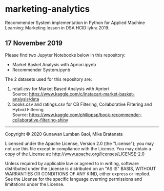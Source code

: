 # marketing-analytics
Recommender System implementation in Python for Applied Machine Learning: Marketing lesson in DSA HCID Iykra 2019.

## 17 November 2019
Please find two Jupyter Notebooks below in this repository:
- Market Basket Analysis with Apriori.ipynb
- Recommender System.ipynb

The 2 datasets used for this repository are:
1. retail.csv for Market Based Analysis with Apriori
    <br> Source: https://www.kaggle.com/c/instacart-market-basket-analysis/data
2. books.csv and ratings.csv for CB Filtering, Collaborative Filtering and Hybrid Filtering
    <br> Source: https://www.kaggle.com/philippsp/book-recommender-collaborative-filtering-shiny

<hr>

Copyright &copy; 2020 Gunawan Lumban Gaol, Mike Bratanata

Licensed under the Apache License, Version 2.0 (the "License"); you may not use this file except in compliance with the License. You may obtain a copy of the License at: http://www.apache.org/licenses/LICENSE-2.0

Unless required by applicable law or agreed to in writing, software distributed under the License is distributed on an "AS IS" BASIS, WITHOUT WARRANTIES OR CONDITIONS OF ANY KIND, either express or implied. See the License for the specific language overning permissions and limitations under the License.
